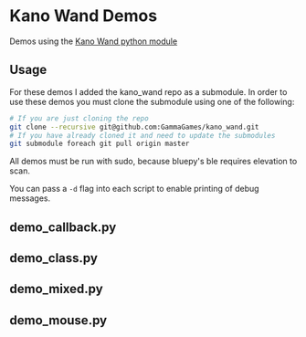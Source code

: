 # Kano Wand Demos
Demos using the [Kano Wand python module](https://github.com/GammaGames/kano_wand)

## Usage
For these demos I added the kano_wand repo as a submodule.
In order to use these demos you must clone the submodule using one of the following:

```sh
# If you are just cloning the repo
git clone --recursive git@github.com:GammaGames/kano_wand.git
# If you have already cloned it and need to update the submodules
git submodule foreach git pull origin master
```

All demos must be run with sudo, because bluepy's ble requires elevation to scan.

You can pass a `-d` flag into each script to enable printing of debug messages.

## demo_callback.py

## demo_class.py

## demo_mixed.py

## demo_mouse.py

